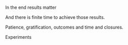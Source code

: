 In the end results matter

And there is finite time to achieve those results.


Patience, gratification, outcomes and time and closures.

Experiments


